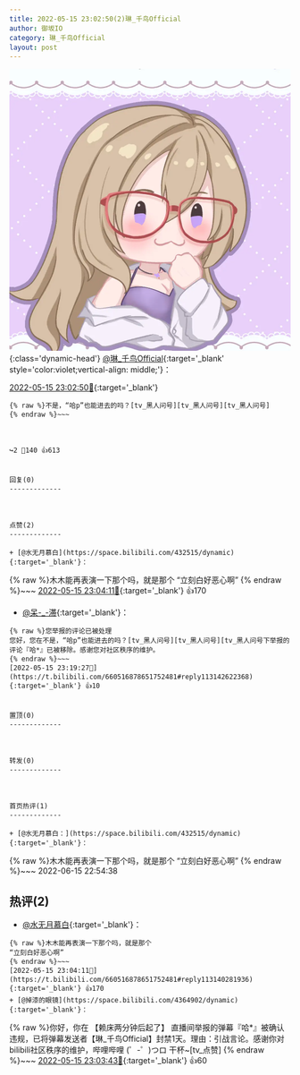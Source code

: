```yaml
---
title: 2022-05-15 23:02:50(2)琳_千鸟Official
author: 御坂IO
category: 琳_千鸟Official
layout: post
---
```


![img](/images/c0a88f85ebd0d056f37b114e0748e69556c8b488.jpg){:class='dynamic-head'}
[@琳_千鸟Official](https://space.bilibili.com/1620923329/dynamic){:target='_blank' style='color:violet;vertical-align: middle;'}：

[2022-05-15 23:02:50🔗](https://t.bilibili.com/660516878651752481){:target='_blank'}

~~~
{% raw %}不是，“哈p”也能进去的吗？[tv_黑人问号][tv_黑人问号][tv_黑人问号]
{% endraw %}~~~



↪️2 💬140 👍613


回复(0)
-------------



点赞(2)
-------------

+ [@水无月慕白](https://space.bilibili.com/432515/dynamic){:target='_blank'}：
~~~
{% raw %}木木能再表演一下那个吗，就是那个
“立刻白好恶心啊”
{% endraw %}~~~
[2022-05-15 23:04:11🔗](https://t.bilibili.com/660516878651752481#reply113140281936){:target='_blank'} 👍170
+ [@呆-_-滞](https://space.bilibili.com/286670286/dynamic){:target='_blank'}：
~~~
{% raw %}您举报的评论已被处理
您好，您在不是，“哈p”也能进去的吗？[tv_黑人问号][tv_黑人问号][tv_黑人问号下举报的评论『哈*』已被移除。感谢您对社区秩序的维护。
{% endraw %}~~~
[2022-05-15 23:19:27🔗](https://t.bilibili.com/660516878651752481#reply113142622368){:target='_blank'} 👍10


置顶(0)
-------------



转发(0)
-------------



首页热评(1)
-------------

+ [@水无月慕白：](https://space.bilibili.com/432515/dynamic){:target='_blank'}：
~~~
{% raw %}木木能再表演一下那个吗，就是那个
“立刻白好恶心啊”
{% endraw %}~~~
2022-06-15 22:54:38


热评(2)
-------------

+ [@水无月慕白](https://space.bilibili.com/432515/dynamic){:target='_blank'}：
~~~
{% raw %}木木能再表演一下那个吗，就是那个
“立刻白好恶心啊”
{% endraw %}~~~
[2022-05-15 23:04:11🔗](https://t.bilibili.com/660516878651752481#reply113140281936){:target='_blank'} 👍170
+ [@掉漆的眼镜](https://space.bilibili.com/4364902/dynamic){:target='_blank'}：
~~~
{% raw %}你好，你在 【赖床两分钟后起了】 直播间举报的弹幕『哈*』被确认违规，已将弹幕发送者【琳_千鸟Official】封禁1天。理由：引战言论。感谢你对bilibili社区秩序的维护，哔哩哔哩 (゜-゜)つロ 干杯~[tv_点赞]
{% endraw %}~~~
[2022-05-15 23:03:43🔗](https://t.bilibili.com/660516878651752481#reply113140259648){:target='_blank'} 👍60


